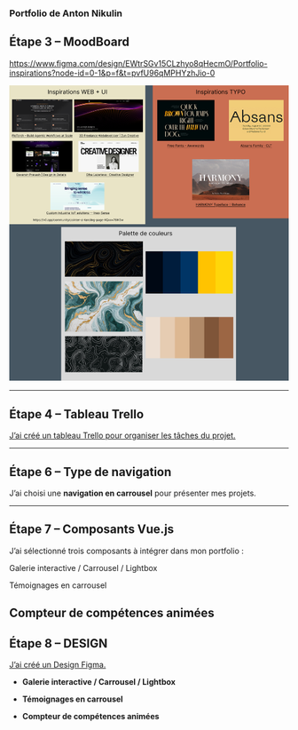  ### Portfolio de Anton Nikulin

## Étape 3 – MoodBoard
https://www.figma.com/design/EWtrSGv15CLzhyo8qHecmO/Portfolio-inspirations?node-id=0-1&p=f&t=pvfU96qMPHYzhJio-0

![Moodboard](./Images/Portfolio%20inspirations.png)

---

## Étape 4 – Tableau Trello
[J’ai créé un tableau Trello pour organiser les tâches du projet.](https://trello.com/b/I7z7fyIg/portfolio)  

---

## Étape 6 – Type de navigation
J’ai choisi une **navigation en carrousel** pour présenter mes projets.  

---

## Étape 7 – Composants Vue.js
J’ai sélectionné trois composants à intégrer dans mon portfolio :  

Galerie interactive / Carrousel / Lightbox

Témoignages en carrousel

Compteur de compétences animées
---

## Étape 8 – DESIGN

[J’ai créé un Design Figma.](https://www.figma.com/design/htJaGuf2p0hcSKdd4VYRYU/ANTON-NIKULIN---DESIGN?node-id=0-1&m=dev&t=DluccTXI6l7nYdxu-1)  


- **Galerie interactive / Carrousel / Lightbox**  

- **Témoignages en carrousel**  

- **Compteur de compétences animées**  
